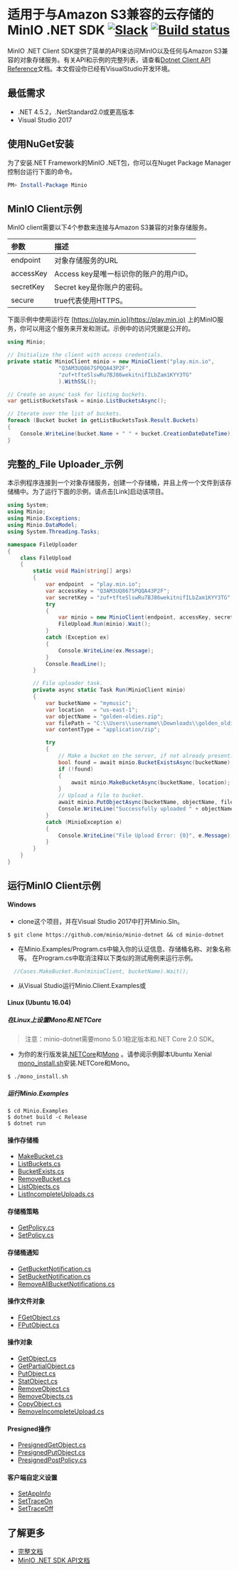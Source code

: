 # 适用于与Amazon S3兼容的云存储的MinIO .NET SDK  [![Slack](https://slack.min.io/slack?type=svg)](https://slack.min.io) [![Build status](https://ci.appveyor.com/api/projects/status/tvdpoypdmbuwg0me/branch/master?svg=true)](https://ci.appveyor.com/project/Harshavardhana/minio-dotnet/branch/master)

MinIO .NET Client SDK提供了简单的API来访问MinIO以及任何与Amazon S3兼容的对象存储服务。有关API和示例的完整列表，请查看[Dotnet Client API Reference](https://docs.min.io/docs/dotnet-client-api-reference)文档。本文假设你已经有VisualStudio开发环境。

## 最低需求
 * .NET 4.5.2，.NetStandard2.0或更高版本
 * Visual Studio 2017

## 使用NuGet安装

为了安装.NET Framework的MinIO .NET包，你可以在Nuget Package Manager控制台运行下面的命令。
```powershell
PM> Install-Package Minio
```
## MinIO Client示例
MinIO client需要以下4个参数来连接与Amazon S3兼容的对象存储服务。

| 参数  | 描述|
| :---         |     :---     |
| endpoint   | 对象存储服务的URL   |
| accessKey | Access key是唯一标识你的账户的用户ID。 |
| secretKey | Secret key是你账户的密码。 |
| secure | true代表使用HTTPS。 |

下面示例中使用运行在 [https://play.min.io](https://play.min.io) 上的MinIO服务，你可以用这个服务来开发和测试。示例中的访问凭据是公开的。

```cs
using Minio;

// Initialize the client with access credentials.
private static MinioClient minio = new MinioClient("play.min.io",
                "Q3AM3UQ867SPQQA43P2F",
                "zuf+tfteSlswRu7BJ86wekitnifILbZam1KYY3TG"
                ).WithSSL();

// Create an async task for listing buckets.
var getListBucketsTask = minio.ListBucketsAsync();

// Iterate over the list of buckets.
foreach (Bucket bucket in getListBucketsTask.Result.Buckets)
{
    Console.WriteLine(bucket.Name + " " + bucket.CreationDateDateTime);
}

```
## 完整的_File Uploader_示例

本示例程序连接到一个对象存储服务，创建一个存储桶，并且上传一个文件到该存储桶中。为了运行下面的示例，请点击[Link]启动该项目。

```cs
using System;
using Minio;
using Minio.Exceptions;
using Minio.DataModel;
using System.Threading.Tasks;

namespace FileUploader
{
    class FileUpload
    {
        static void Main(string[] args)
        {
            var endpoint  = "play.min.io";
            var accessKey = "Q3AM3UQ867SPQQA43P2F";
            var secretKey = "zuf+tfteSlswRu7BJ86wekitnifILbZam1KYY3TG";
            try
            {
                var minio = new MinioClient(endpoint, accessKey, secretKey).WithSSL();
                FileUpload.Run(minio).Wait();
            }
            catch (Exception ex)
            {
                Console.WriteLine(ex.Message);
            }
            Console.ReadLine();
        }

        // File uploader task.
        private async static Task Run(MinioClient minio)
        {
            var bucketName = "mymusic";
            var location   = "us-east-1";
            var objectName = "golden-oldies.zip";
            var filePath = "C:\\Users\\username\\Downloads\\golden_oldies.mp3";
            var contentType = "application/zip";

            try
            {
                // Make a bucket on the server, if not already present.
                bool found = await minio.BucketExistsAsync(bucketName);
                if (!found)
                {
                    await minio.MakeBucketAsync(bucketName, location);
                }
                // Upload a file to bucket.
                await minio.PutObjectAsync(bucketName, objectName, filePath, contentType);
                Console.WriteLine("Successfully uploaded " + objectName );
            }
            catch (MinioException e)
            {
                Console.WriteLine("File Upload Error: {0}", e.Message);
            }
        }
    }
}
```

## 运行MinIO Client示例
####  Windows
* clone这个项目，并在Visual Studio 2017中打开Minio.Sln。
```
$ git clone https://github.com/minio/minio-dotnet && cd minio-dotnet
```
* 在Minio.Examples/Program.cs中输入你的认证信息、存储桶名称、对象名称等。
  在Program.cs中取消注释以下类似的测试用例来运行示例。
```cs
  //Cases.MakeBucket.Run(minioClient, bucketName).Wait();
```
* 从Visual Studio运行Minio.Client.Examples或
#### Linux (Ubuntu 16.04)

##### 在Linux上设置Mono和.NETCore
<blockquote> 注意：minio-dotnet需要mono 5.0.1稳定版本和.NET Core 2.0 SDK。</blockquote>

* 为你的发行版发装[.NETCore](https://www.microsoft.com/net/core#linuxredhat)和[Mono](http://www.mono-project.com/download/#download-lin) 。请参阅示例脚本Ubuntu Xenial [mono_install.sh](https://github.com/minio/minio-dotnet/blob/master/mono_install.sh)安装.NETCore和Mono。

```
$ ./mono_install.sh
```
##### 运行Minio.Examples
```
$ cd Minio.Examples
$ dotnet build -c Release 
$ dotnet run
```
#### 操作存储桶

* [MakeBucket.cs](https://github.com/minio/minio-dotnet/blob/master/Minio.Examples/Cases/MakeBucket.cs)
* [ListBuckets.cs](https://github.com/minio/minio-dotnet/blob/master/Minio.Examples/Cases/ListBuckets.cs)
* [BucketExists.cs](https://github.com/minio/minio-dotnet/blob/master/Minio.Examples/Cases/BucketExists.cs)
* [RemoveBucket.cs](https://github.com/minio/minio-dotnet/blob/master/Minio.Examples/Cases/RemoveBucket.cs)
* [ListObjects.cs](https://github.com/minio/minio-dotnet/blob/master/Minio.Examples/Cases/ListObjects.cs)
* [ListIncompleteUploads.cs](https://github.com/minio/minio-dotnet/blob/master/Minio.Examples/Cases/ListIncompleteUploads.cs)

#### 存储桶策略
* [GetPolicy.cs](https://github.com/minio/minio-dotnet/blob/master/Minio.Examples/Cases/GetBucketPolicy.cs)
* [SetPolicy.cs](https://github.com/minio/minio-dotnet/blob/master/Minio.Examples/Cases/SetBucketPolicy.cs)

#### 存储桶通知
* [GetBucketNotification.cs](./Minio.Examples/Cases/GetBucketNotification.cs)
* [SetBucketNotification.cs](./Minio.Examples/Cases/SetBucketNotification.cs)
* [RemoveAllBucketNotifications.cs](./Minio.Examples/Cases/RemoveAllBucketNotifications.cs)

#### 操作文件对象
* [FGetObject.cs](https://github.com/minio/minio-dotnet/blob/master/Minio.Examples/Cases/FGetObject.cs)
* [FPutObject.cs](https://github.com/minio/minio-dotnet/blob/master/Minio.Examples/Cases/FPutObject.cs)

#### 操作对象
* [GetObject.cs](https://github.com/minio/minio-dotnet/blob/master/Minio.Examples/Cases/GetObject.cs)
* [GetPartialObject.cs](https://github.com/minio/minio-dotnet/blob/master/Minio.Examples/Cases/GetPartialObject.cs)
* [PutObject.cs](https://github.com/minio/minio-dotnet/blob/master/Minio.Examples/Cases/PutObject.cs)
* [StatObject.cs](https://github.com/minio/minio-dotnet/blob/master/Minio.Examples/Cases/StatObject.cs)
* [RemoveObject.cs](https://github.com/minio/minio-dotnet/blob/master/Minio.Examples/Cases/RemoveObject.cs)
* [RemoveObjects.cs](https://github.com/minio/minio-dotnet/blob/master/Minio.Examples/Cases/RemoveObjects.cs)
* [CopyObject.cs](https://github.com/minio/minio-dotnet/blob/master/Minio.Examples/Cases/CopyObject.cs)
* [RemoveIncompleteUpload.cs](https://github.com/minio/minio-dotnet/blob/master/Minio.Examples/Cases/RemoveIncompleteUpload.cs)

#### Presigned操作
* [PresignedGetObject.cs](https://github.com/minio/minio-dotnet/blob/master/Minio.Examples/Cases/PresignedGetObject.cs)
* [PresignedPutObject.cs](https://github.com/minio/minio-dotnet/blob/master/Minio.Examples/Cases/PresignedPutObject.cs)
* [PresignedPostPolicy.cs](https://github.com/minio/minio-dotnet/blob/master/Minio.Examples/Cases/PresignedPostPolicy.cs)

#### 客户端自定义设置
* [SetAppInfo](https://github.com/minio/minio-dotnet/blob/master/Minio.Examples/Program.cs)
* [SetTraceOn](https://github.com/minio/minio-dotnet/blob/master/Minio.Examples/Program.cs)
* [SetTraceOff](https://github.com/minio/minio-dotnet/blob/master/Minio.Examples/Program.cs)

## 了解更多
* [完整文档](https://docs.min.io)
* [MinIO .NET SDK API文档](https://docs.min.io/docs/dotnet-client-api-reference)

